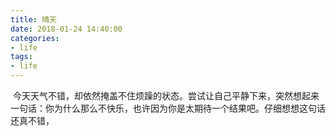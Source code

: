 ```yaml
---
title: 晴天
date: 2018-01-24 14:40:00
categories:
- life
tags:
- life
---
```


  今天天气不错，却依然掩盖不住烦躁的状态。尝试让自己平静下来，突然想起来一句话：你为什么那么不快乐，也许因为你是太期待一个结果吧。仔细想想这句话还真不错，
